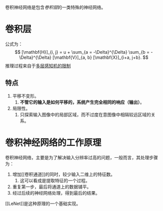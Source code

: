 卷积神经网络是包含*卷积层*的一类特殊的神经网络。

# 卷积层
公式为：
$$
[\mathbf{H}]_{i, j} = u + \sum_{a = -\Delta}^{\Delta} \sum_{b = -\Delta}^{\Delta} [\mathbf{V}]_{a, b}  [\mathbf{X}]_{i+a, j+b}.
$$
推理过程来自于[多层感知机的限制](卷积的来源.md#多层感知机的限制)
## 特点
1. 平移不变形。
	1. **不管它的输入是如何平移的，系统产生完全相同的响应（输出）**。
2. 局限性。
	1. 只探索输入图像中的局部区域，而不过度在意图像中相隔较远区域的关系。

# 卷积神经网络的工作原理
卷积神经网络，主要是为了解决输入分辨率过高的问题，一般而言，其处理步骤为：
1. 增加[[卷积通道]]的同时，较少输入二维上的特征数。
	1. 这可以看成是提取特征的一个过程。
2. 重复第一步，最后将通道上的数据铺平。
3. 经过后续的神经网络处理，得到最后的结果。

[[LeNet]]是这种原理的一个基础实现。